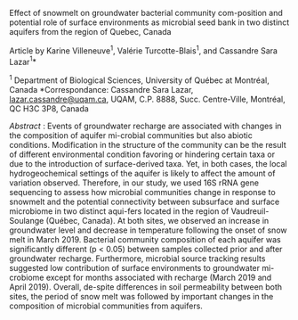 Effect of snowmelt on groundwater bacterial community com-position and potential role of surface environments as microbial seed bank in two distinct aquifers from the region of Quebec, Canada

Article by Karine Villeneuve$^1$, Valérie Turcotte-Blais$^1$, and Cassandre Sara Lazar$^1$*

$^1$	Department of Biological Sciences, University of Québec at Montréal, Canada
*Correspondance: Cassandre Sara Lazar, lazar.cassandre@uqam.ca, UQAM, C.P. 8888, Succ. Centre-Ville, Montréal, QC H3C 3P8, Canada
 
*Abstract* : 
Events of groundwater recharge are associated with changes in the composition of aquifer mi-crobial communities but also abiotic conditions. Modification in the structure of the community can be the result of different environmental condition favoring or hindering certain taxa or due to the introduction of surface-derived taxa. Yet, in both cases, the local hydrogeochemical settings of the aquifer is likely to affect the amount of variation observed. Therefore, in our study, we used 16S rRNA gene sequencing to assess how microbial communities change in response to snowmelt and the potential connectivity between subsurface and surface microbiome in two distinct aqui-fers located in the region of Vaudreuil-Soulange (Québec, Canada). At both sites, we observed an increase in groundwater level and decrease in temperature following the onset of snow melt in March 2019. Bacterial community composition of each aquifer was significantly different (p < 0.05) between samples collected prior and after groundwater recharge. Furthermore, microbial source tracking results suggested low contribution of surface environments to groundwater mi-crobiome except for months associated with recharge (March 2019 and April 2019). Overall, de-spite differences in soil permeability between both sites, the period of snow melt was followed by important changes in the composition of microbial communities from aquifers.
